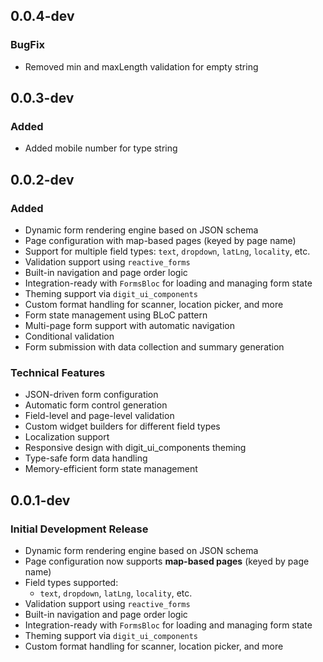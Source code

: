 ## 0.0.4-dev

### BugFix
- Removed min and maxLength validation for empty string


## 0.0.3-dev

### Added
- Added mobile number for type string

## 0.0.2-dev

### Added
- Dynamic form rendering engine based on JSON schema
- Page configuration with map-based pages (keyed by page name)
- Support for multiple field types: `text`, `dropdown`, `latLng`, `locality`, etc.
- Validation support using `reactive_forms`
- Built-in navigation and page order logic
- Integration-ready with `FormsBloc` for loading and managing form state
- Theming support via `digit_ui_components`
- Custom format handling for scanner, location picker, and more
- Form state management using BLoC pattern
- Multi-page form support with automatic navigation
- Conditional validation
- Form submission with data collection and summary generation

### Technical Features
- JSON-driven form configuration
- Automatic form control generation
- Field-level and page-level validation
- Custom widget builders for different field types
- Localization support
- Responsive design with digit_ui_components theming
- Type-safe form data handling
- Memory-efficient form state management

## 0.0.1-dev

### Initial Development Release
- Dynamic form rendering engine based on JSON schema
- Page configuration now supports **map-based pages** (keyed by page name)
- Field types supported:
    - `text`, `dropdown`, `latLng`, `locality`, etc.
- Validation support using `reactive_forms`
- Built-in navigation and page order logic
- Integration-ready with `FormsBloc` for loading and managing form state
- Theming support via `digit_ui_components`
- Custom format handling for scanner, location picker, and more
